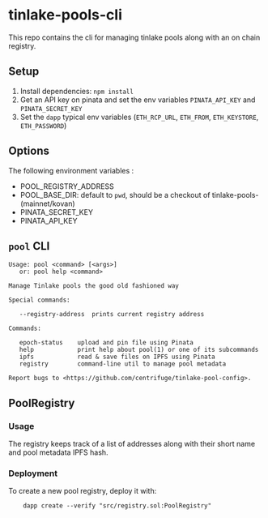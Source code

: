 # tinlake-pools-cli
This repo contains the cli for managing tinlake pools along with an on chain registry.

## Setup
1) Install dependencies: `npm install`
2) Get an API key on pinata and set the env variables `PINATA_API_KEY` and `PINATA_SECRET_KEY`
3) Set the `dapp` typical env variables (`ETH_RCP_URL`, `ETH_FROM`, `ETH_KEYSTORE`, `ETH_PASSWORD`)

## Options
The following environment variables :
* POOL_REGISTRY_ADDRESS
* POOL_BASE_DIR: default to `pwd`, should be a checkout of tinlake-pools-(mainnet/kovan)
* PINATA_SECRET_KEY
* PINATA_API_KEY


## `pool` CLI
```
Usage: pool <command> [<args>]
   or: pool help <command>

Manage Tinlake pools the good old fashioned way

Special commands:

   --registry-address  prints current registry address

Commands:

   epoch-status    upload and pin file using Pinata
   help            print help about pool(1) or one of its subcommands
   ipfs            read & save files on IPFS using Pinata
   registry        command-line util to manage pool metadata

Report bugs to <https://github.com/centrifuge/tinlake-pool-config>.
```

## PoolRegistry
### Usage
The registry keeps track of a list of addresses along with their short name and pool metadata IPFS hash.

### Deployment
To create a new pool registry, deploy it with:
```
    dapp create --verify "src/registry.sol:PoolRegistry"
```

